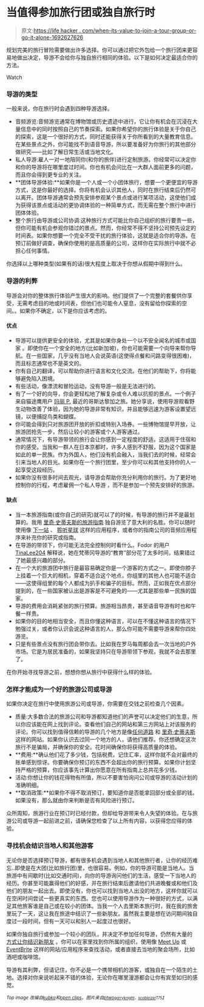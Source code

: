 # 当值得参加旅行团或独自旅行时

> 原文:[https://life hacker . com/when-its-value-to-join-a-tour-group-or-go-it-alone-1692627626](https://lifehacker.com/when-its-worthwhile-to-join-a-tour-group-or-go-it-alone-1692627626)

规划完美的旅行冒险需要做出许多选择。你可以通过把它外包给一个旅行团来更容易地做出决定，导游不会给你与独自旅行相同的体验。以下是如何决定最适合你的方法。

Watch

### **导游的类型**

一般来说，你在旅行时会遇到四种导游选择。

*   音频游览:音频游览通常在博物馆或历史遗迹中进行，它让你有机会在沉浸在大量信息中的同时按照自己的节奏探索。如果你希望你的旅行体验是关于你自己的探索，这是一个很好的方式，同时还能获得关于你所看到的大量教育信息。在某些景点之外，你可能找不到语音导游，所以要准备好为你旅行的其他部分做研究——比如了解日常生活或当地文化。
*   私人导游:雇人一对一地陪同你(和你的旅伴)进行定制旅游。你经常可以决定你和你的导游将在哪里度过时间。你也有机会问比在一大群人面前更多的问题，而且你会得到更专业的关注。
*   **团体导游体验:**如果你是一个人或一个小团体旅行，想要一个更便宜的导游方式，这是你最好的选择。你将有机会认识其他人，同时在旅行结束后仍然可以离开。团体导游通常会预先安排参观某个景点或进行某项活动，这使他们成为获得该景点或活动的更协调体验的一种简单方式，而无需在整个旅行中进行团体体验。
*   整个旅行由导游或公司协调:这种旅行方式可能比你自己组织的旅行要贵一些，但你可能有机会参观你错过的景点。然而，你经常不得不坚持公司预先设定的时间表。如果你想要一个完全不受干扰的旅行体验，这就是适合你的导游。在预订前做好调查，确保你使用的是高质量的公司，这样你在实际旅行中就不必担心任何事情。

你选择以上哪种类型(如果有的话)很大程度上取决于你想从假期中得到什么。

### **导游的利弊**

导游会对你的整体旅行体验产生很大的影响。他们提供了一个完整的套餐供你享受，无需考虑目的地或时间表，但他们也可能令人窒息，没有留给你探索的空间。。如果你不确定，以下是你应该考虑的。

#### **优点**

*   导游可以提供更安全的体验，尤其是如果你身处一个以不安全闻名的城市或国家 。即使你在一个安全的地方(比如新加坡)，你也可能需要一个向导来帮你导航。在一些国家，几乎没有当地人会说英语(这使得点餐和问路变得很困难)，而且标志通常也不是英文的。
*   你有自己的翻译，可以帮助你进行语言和文化交流。在他们的帮助下，你将能够避免陷入困境。
*   有些活动，像漂流和冒险运动，没有导游一般是无法进行的。
*   有了一个好的向导，你会更轻松地了解复杂或令人难以抗拒的景点。一个例子来自猫途鹰用户 [玛丽 P.](http://www.tripadvisor.com/ShowUserReviews-g309274-d4563979-r238206877-Manuel_Antonio_Park_Tour_Private_Tour-Manuel_Antonio_National_Park_Province_of_P.html) 最近的哥斯达黎加之旅。她分享说，使用导游观看野生动物改善了体验，因为她的导游非常有知识，并且能够迅速为游客设置望远镜，以便捕捉鸟类和蝴蝶。
*   你可能会得到只对旅游团开放的折扣或特别入场券。一些博物馆提早开放，让旅游团抢先一步，然后让较小的游客或个人游客通过。
*   通常情况下，有导游带领的旅行会让你感到一定程度的舒适。这适用于住宿和你的感受。当我和一群人在日本京都时，许多人感到不舒服，因为这个国家是如此的单一民族。作为外国人，他们没有机会融入，当我们去的时候，经常会引来当地人的目光。如果你在一个旅行团里，至少你可以和其他支持你的人一起享受这段经历。
*   如果你没有很多时间去观光，请导游会帮助你充分利用你的旅行。为了更好地控制你的行程，考虑雇佣一个私人导游 ，而不是参加一个预先安排好的旅游。

#### **缺点**

*   当一本旅游指南(或你自己的研究)就可以了的时候，有导游的旅行并不是最划算的。我用 [里奇·史蒂夫斯的旅游指南](http://travelstore.ricksteves.com/catalog/index.cfm?fuseaction=product&theParentId=155&id=51) 独自游览了意大利的名胜。你可以随时使用像 [下一站](http://lifehacker.com/nextstop-provides-tour-guides-written-by-locals-5275398) 、 [聆听星球](http://lifehacker.com/hearplanet-is-a-free-talking-tour-guide-for-your-iphone-5129490) 这样的应用程序，或者你的指南公司的音频应用程序来补充你的研究或指南。
*   在导游的带领下，你可能无法完全控制何时看什么。Fodor 的用户 [TinaLee204](http://www.fodors.com/community/europe/vatican-guided-tour-worth-it-or-not-which-one.cfm) 解释说，她在梵蒂冈导游的“教育”部分花了太多时间，结果错过了她最感兴趣的部分。
*   在一个大的旅游团中旅行是最容易确定你是一个游客的方式之一。即使你脖子上挂着一个巨大的相机，穿着不适合这个地点，你组里的其他人也可能不适合——这使得组里的每个人都成为扒手和骗子的目标。然而，正如我在优点部分提到的，在一些国家被认出是游客是不可避免的——尤其是那些单一民族的国家。
*   导游的费用会消耗紧张的旅行预算。旅游相当昂贵，甚至语音导游有时也和午餐一样贵。
*   如果你的目的地相当安全，而且你懂这种语言，可以在不懂这种语言的情况下勉强过关，或者你认识会说这种语言的人，那么你可能不需要导游来帮你四处游览。
*   只是有些景点没有旅行团会带你去。比如我在罗马每周都会去一次当地的户外市场。它是为居民准备的，如果我坚持只在导游带领下参观，我就不会去那里了。

在你开始寻找导游之前，想想你想从旅行中获得什么样的体验。

### **怎样才能成为一个好的旅游公司或导游**

如果你决定在旅行中使用旅游公司或导游，你需要在交钱之前检查几个因素。

*   质量:大多数合法的旅游公司和导游都知道他们的声誉可以决定他们的生意，所以你应该能在网上找到评论。查看他们自己的网站和第三方网站上对该服务的评论。你可以找到值得信赖的导游的几个地方是像[任何道路](http://www.anyroad.com/) 和 [里奇·史蒂夫斯](http://www.ricksteves.com/tours) 这样的网站。如果你认识去过同一个地方的人，请他们推荐。你还想确定这次旅行不是骗局，并确保你的安全。花时间确保你将获得高质量的体验。
*   **费用:**确认他们花了多少钱，包括税费。记住汇率，这样你就不会对最终的账单感到惊讶。你要确保你预订的东西不会超出你的旅行预算。如果你计划坚持严格的预算，你应该事先计算出你愿意在所有指南上总共花多少钱。
*   活动:你想让你的钱花得物有所值，所以不要害怕询问公司或导游的活动计划的准确明细。
*   **取消政策:**如果你不得不取消预订，要知道你是否能拿回部分或全部的钱。如果没有，那么就由你来判断是否有风险进行预订。

众所周知，旅游行业在预订时已经付款，但却给导游带来令人失望的体验。在与旅游公司或导游一起前进之前，请确保您检查了以上所有内容，以获得您应得的体验。

### **寻找机会结识当地人和其他游客**

无论你是否选择预订导游，都有很多机会遇到当地人和其他旅行者，让你的经历难忘..即使是在大团(比如旅行团)里，也很容易。例如，你的导游可能是当地人。当旅游中有间歇时(比如交通时间)，向你的导游询问他们的生活，感受一下当地人的经历。你甚至可能赢得他们的好感，并在旅行结束后邀请他们共进晚餐或和他们及他们的朋友一起出去。即使没有，你也可以找到当地人出没的地方，这样你就可以在空闲时间尝试一些更真实的东西。您也可以使用导游作为一种很好的方式，以满足其他旅客谁是自己或在较小的团体。当我一个人去里斯本旅行时，我在我的旅舍里玩了一天，这让我在旅途中结识了一些新朋友。虽然我主要是想在访问期间独自度过一段时间，但有一天可以和别人一起度过也很好。

如果你独自旅行或参加一个较小的团队，并决定不参加任何导游，仍然有大量的 [方式让你结识新朋友](http://lifehacker.com/the-best-places-to-meet-new-people-1512814587) 。你可以在家里找到你所属的组织，使用像 [Meet Up](http://www.meetup.com/) 或 [EventBrite](https://www.eventbrite.com/) 这样的网站/应用程序来查找活动，或者直接去当地的聚会场所，比如酒吧或咖啡馆。

导游有其利弊，但请记住，你不必是一个携带相机的游客，或独自在一个陌生的土地。选择对你来说听起来不错的体验，无论你在哪里漫游都会让你有宾至如归的感觉。

<small>*Top image 改编自*</small>[<small>*kubko*</small>](http://www.shutterstock.com/pic-222744076/stock-vector-retro-bus-with-passengers-flat-vector-concept.html?src=MhqDl1dlPJs8NNzRQAQjug-1-18)<small>*和*</small>[<small>*open clips*</small>](http://pixabay.com/en/trekking-hiker-wanderer-backpacker-147968/)<small>*。图片来自*</small>[<small>*ptwo*</small>](https://www.flickr.com/photos/ptwo/15034197592/)<small>*[<small>*garryknight*</small>](https://www.flickr.com/photos/garryknight/4538045474/)<small>*，*</small>[<small>*scobleizer*</small>](https://www.flickr.com/photos/scobleizer/4917667782/)<small>*T75】*</small>*</small>